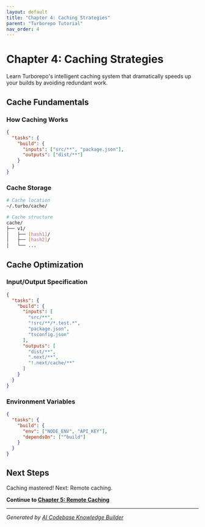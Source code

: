 ```yaml
---
layout: default
title: "Chapter 4: Caching Strategies"
parent: "Turborepo Tutorial"
nav_order: 4
---
```


# Chapter 4: Caching Strategies

Learn Turborepo's intelligent caching system that dramatically speeds up your builds by avoiding redundant work.

## Cache Fundamentals

### How Caching Works

```json
{
  "tasks": {
    "build": {
      "inputs": ["src/**", "package.json"],
      "outputs": ["dist/**"]
    }
  }
}
```

### Cache Storage

```bash
# Cache location
~/.turbo/cache/

# Cache structure
cache/
├── v1/
│   ├── [hash1]/
│   ├── [hash2]/
│   └── ...
```

## Cache Optimization

### Input/Output Specification

```json
{
  "tasks": {
    "build": {
      "inputs": [
        "src/**",
        "!src/**/*.test.*",
        "package.json",
        "tsconfig.json"
      ],
      "outputs": [
        "dist/**",
        ".next/**",
        "!.next/cache/**"
      ]
    }
  }
}
```

### Environment Variables

```json
{
  "tasks": {
    "build": {
      "env": ["NODE_ENV", "API_KEY"],
      "dependsOn": ["^build"]
    }
  }
}
```

## Next Steps

Caching mastered! Next: Remote caching.

**Continue to [Chapter 5: Remote Caching](05-remote-caching.md)**

---

*Generated by [AI Codebase Knowledge Builder](https://github.com/The-Pocket/Tutorial-Codebase-Knowledge)*
